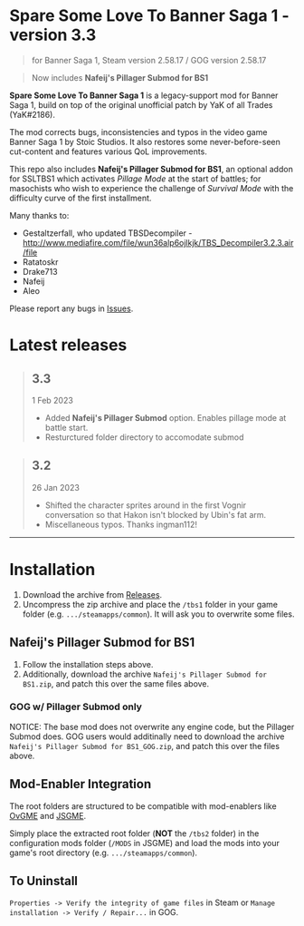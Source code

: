 # Spare Some Love To Banner Saga 1 - version 3.3

> for Banner Saga 1, Steam version 2.58.17 / GOG version 2.58.17

> Now includes **Nafeij's Pillager Submod for BS1**

**Spare Some Love To Banner Saga 1** is a legacy-support mod for Banner Saga 1, build on top of the original unofficial patch by YaK of all Trades (YaK#2186).

The mod corrects bugs, inconsistencies and typos in the video game Banner Saga 1 by Stoic Studios. It also restores some never-before-seen cut-content and features various QoL improvements.

This repo also includes **Nafeij's Pillager Submod for BS1**, an optional addon for SSLTBS1 which activates *Pillage Mode* at the start of battles; for masochists who wish to experience the challenge of *Survival Mode* with the difficulty curve of the first installment.

Many thanks to:
 - Gestaltzerfall, who updated TBSDecompiler - http://www.mediafire.com/file/wun36alp6ojlkjk/TBS_Decompiler3.2.3.air/file
 - Ratatoskr
 - Drake713
 - Nafeij
 - Aleo

Please report any bugs in [Issues](../../issues).

# Latest releases

> ## 3.3
> 1 Feb 2023
> - Added **Nafeij's Pillager Submod** option. Enables pillage mode at battle start.
> - Resturctured folder directory to accomodate submod

> ## 3.2
> 26 Jan 2023
> - Shifted the character sprites around in the first Vognir conversation so that Hakon isn't blocked by Ubin's fat arm.
> - Miscellaneous typos. Thanks ingman112!

---

# Installation

1. Download the archive from [Releases](../../releases).
2. Uncompress the zip archive and place the `/tbs1` folder in your game folder (e.g. `.../steamapps/common`). It will ask you to overwrite some files.

## Nafeij's Pillager Submod for BS1

1. Follow the installation steps above.
2. Additionally, download the archive `Nafeij's Pillager Submod for BS1.zip`, and patch this over the same files above.

### GOG w/ Pillager Submod only

NOTICE: The base mod does not overwrite any engine code, but the Pillager Submod does. GOG users would additinally need to download the archive `Nafeij's Pillager Submod for BS1_GOG.zip`, and patch this over the files above.

## Mod-Enabler Integration

The root folders are structured to be compatible with mod-enablers like [OvGME](jweisner/ovgme) and [JSGME](https://www.subsim.com/radioroom/showthread.php?t=204594).

Simply place the extracted root folder (**NOT** the `/tbs2` folder) in the configuration mods folder (`/MODS` in JSGME) and load the mods into your game's root directory (e.g. `.../steamapps/common`).

## To Uninstall

`Properties -> Verify the integrity of game files` in Steam or `Manage installation -> Verify / Repair...` in GOG.


